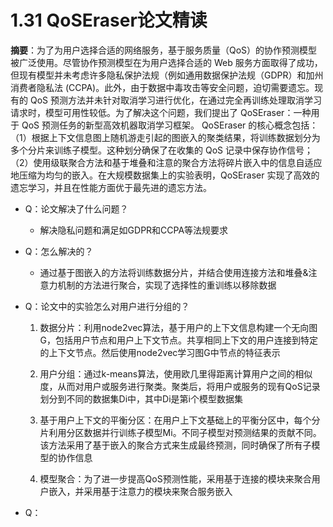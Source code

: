 # 1.31 QoSEraser论文精读

**摘要**：为了为用户选择合适的网络服务，基于服务质量（QoS）的协作预测模型被广泛使用。尽管协作预测模型在为用户选择合适的 Web 服务方面取得了成功，但现有模型并未考虑许多隐私保护法规（例如通用数据保护法规（GDPR）和加州消费者隐私法 (CCPA)。此外，由于数据中毒攻击等安全问题，迫切需要遗忘。现有的 QoS 预测方法并未针对取消学习进行优化，在通过完全再训练处理取消学习请求时，模型可用性较低。为了解决这个问题，我们提出了 QoSEraser：一种用于 QoS 预测任务的新型高效机器取消学习框架。 QoSEraser 的核心概念包括：（1）根据上下文信息图上随机游走引起的图嵌入的聚类结果，将训练数据划分为多个分片来训练子模型。这种划分确保了在收集的 QoS 记录中保存协作信号；（2）使用级联聚合方法和基于堆叠和注意的聚合方法将碎片嵌入中的信息自适应地压缩为均匀的嵌入。在大规模数据集上的实验表明，QoSEraser 实现了高效的遗忘学习，并且在性能方面优于最先进的遗忘方法。

- Q：论文解决了什么问题？
  - 解决隐私问题和满足如GDPR和CCPA等法规要求
- Q：怎么解决的？
  - 通过基于图嵌入的方法将训练数据分片，并结合使用连接方法和堆叠&注意力机制的方法进行聚合，实现了选择性的重训练以移除数据
- Q：论文中的实验怎么对用户进行分组的？
  1. 数据分片：利用node2vec算法，基于用户的上下文信息构建一个无向图G，包括用户节点和用户上下文节点。共享相同上下文的用户连接到特定的上下文节点。然后使用node2vec学习图G中节点的特征表示

  2. 用户分组：通过k-means算法，使用欧几里得距离计算用户之间的相似度，从而对用户或服务进行聚类。聚类后，将用户或服务的现有QoS记录划分到不同的数据集Di中，其中Di是第i个模型数据集

  3. 基于用户上下文的平衡分区：在用户上下文基础上的平衡分区中，每个分片利用分区数据并行训练子模型Mi。不同子模型对预测结果的贡献不同。该方法采用了基于嵌入的聚合方式来生成最终预测，同时确保了所有子模型的协作信息

  4. 模型聚合：为了进一步提高QoS预测性能，采用基于连接的模块来聚合用户嵌入，并采用基于注意力的模块来聚合服务嵌入

- Q：